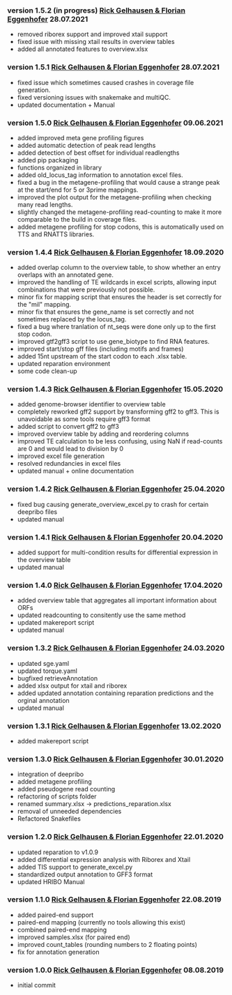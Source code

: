 ### version 1.5.2 (in progress) [Rick Gelhausen & Florian Eggenhofer](mailto:gelhausr@informatik.uni-freiburg.de) 28.07.2021
 * removed riborex support and improved xtail support
 * fixed issue with missing xtail results in overview tables
 * added all annotated features to overview.xlsx

### version 1.5.1 [Rick Gelhausen & Florian Eggenhofer](mailto:gelhausr@informatik.uni-freiburg.de) 28.07.2021
 * fixed issue which sometimes caused crashes in coverage file generation.
 * fixed versioning issues with snakemake and multiQC.
 * updated documentation + Manual

### version 1.5.0 [Rick Gelhausen & Florian Eggenhofer](mailto:gelhausr@informatik.uni-freiburg.de) 09.06.2021
 * added improved meta gene profiling figures
 * added automatic detection of peak read lengths
 * added detection of best offset for individual readlengths
 * added pip packaging
 * functions organized in library
 * added old_locus_tag information to annotation excel files.
 * fixed a bug in the metagene-profiling that would cause a strange peak at the start/end for 5 or 3prime mappings.
 * improved the plot output for the metagene-profiling when checking many read lengths.
 * slightly changed the metagene-profiling read-counting to make it more comparable to the build in coverage files.
 * added metagene profiling for stop codons, this is automatically used on TTS and RNATTS libraries.

### version 1.4.4 [Rick Gelhausen & Florian Eggenhofer](mailto:gelhausr@informatik.uni-freiburg.de) 18.09.2020
 * added overlap column to the overview table, to show whether an entry overlaps with an annotated gene.
 * improved the handling of TE wildcards in excel scripts, allowing input combinations that were previously not possible.
 * minor fix for mapping script that ensures the header is set correctly for the "mil" mapping.
 * minor fix that ensures the gene_name is set correctly and not sometimes replaced by the locus_tag.
 * fixed a bug where tranlation of nt_seqs were done only up to the first stop codon.
 * improved gtf2gff3 script to use gene_biotype to find RNA features.
 * improved start/stop gff files (including motifs and frames)
 * added 15nt upstream of the start codon to each .xlsx table.
 * updated reparation environment
 * some code clean-up

### version 1.4.3 [Rick Gelhausen & Florian Eggenhofer](mailto:gelhausr@informatik.uni-freiburg.de) 15.05.2020
 * added genome-browser identifier to overview table
 * completely reworked gff2 support by transforming gff2 to gff3. This is unavoidable as some tools require gff3 format
 * added script to convert gff2 to gff3
 * improved overview table by adding and reordering columns
 * improved TE calculation to be less confusing, using NaN if read-counts are 0 and would lead to division by 0
 * improved excel file generation
 * resolved redundancies in excel files
 * updated manual + online documentation

### version 1.4.2 [Rick Gelhausen & Florian Eggenhofer](mailto:gelhausr@informatik.uni-freiburg.de) 25.04.2020
 * fixed bug causing generate_overview_excel.py to crash for certain deepribo files
 * updated manual

### version 1.4.1 [Rick Gelhausen & Florian Eggenhofer](mailto:gelhausr@informatik.uni-freiburg.de) 20.04.2020
 * added support for multi-condition results for differential expression in the overview table
 * updated manual

### version 1.4.0 [Rick Gelhausen & Florian Eggenhofer](mailto:gelhausr@informatik.uni-freiburg.de) 17.04.2020
 * added overview table that aggregates all important information about ORFs
 * updated readcounting to consitently use the same method
 * updated makereport script
 * updated manual

### version 1.3.2 [Rick Gelhausen & Florian Eggenhofer](mailto:gelhausr@informatik.uni-freiburg.de) 24.03.2020
 * updated sge.yaml
 * updated torque.yaml
 * bugfixed retrieveAnnotation
 * added xlsx output for xtail and riborex
 * added updated annotation containing reparation predictions and the orginal annotation
 * updated manual

### version 1.3.1 [Rick Gelhausen & Florian Eggenhofer](mailto:gelhausr@informatik.uni-freiburg.de) 13.02.2020

 * added makereport script

### version 1.3.0 [Rick Gelhausen & Florian Eggenhofer](mailto:gelhausr@informatik.uni-freiburg.de) 30.01.2020

 * integration of deepribo
 * added metagene profiling
 * added pseudogene read counting
 * refactoring of scripts folder
 * renamed summary.xlsx -> predictions_reparation.xlsx
 * removal of unneeded dependencies
 * Refactored Snakefiles

### version 1.2.0 [Rick Gelhausen & Florian Eggenhofer](mailto:gelhausr@informatik.uni-freiburg.de) 22.01.2020

 * updated reparation to v1.0.9
 * added differential expression analysis with Riborex and Xtail
 * added TIS support to generate_excel.py
 * standardized output annotation to GFF3 format
 * updated HRIBO Manual

### version 1.1.0 [Rick Gelhausen & Florian Eggenhofer](mailto:gelhausr@informatik.uni-freiburg.de) 22.08.2019

  * added paired-end support
  * paired-end mapping (currently no tools allowing this exist)
  * combined paired-end mapping
  * improved samples.xlsx (for paired end)
  * improved count_tables (rounding numbers to 2 floating points)
  * fix for annotation generation

### version 1.0.0 [Rick Gelhausen & Florian Eggenhofer](mailto:gelhausr@informatik.uni-freiburg.de) 08.08.2019

 + initial commit
